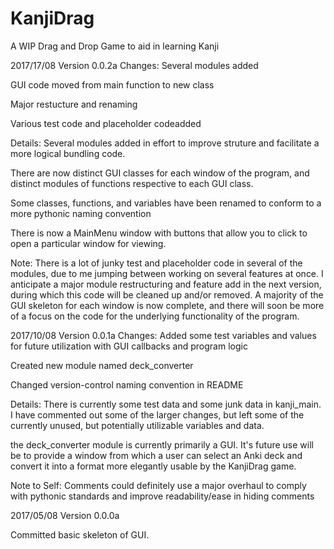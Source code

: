 # KanjiDrag
A WIP Drag and Drop Game to aid in learning Kanji

2017/17/08 Version 0.0.2a
  Changes:
  Several modules added
    
  GUI code moved from main function to new class
    
  Major restucture and renaming
    
  Various test code and placeholder codeadded
    
  Details:
  Several modules added in effort to improve struture and facilitate a more logical bundling code.
    
  There are now distinct GUI classes for each window of the program, and distinct modules of functions respective to each GUI class.
    
  Some classes, functions, and variables have been renamed to conform to a more pythonic naming convention
    
  There is now a MainMenu window with buttons that allow you to click to open a particular window for viewing.
    
  Note:
    There is a lot of junky test and placeholder code in several of the modules, due to me jumping between working on several features at once. I anticipate a major module restructuring and feature add in the next version, during which this code will be cleaned up and/or removed. A majority of the GUI skeleton for each window is now complete, and there will soon be more of a focus on the code for the underlying functionality of the program.



2017/10/08 Version 0.0.1a
  Changes:
  Added some test variables and values for future utilization with GUI callbacks and program logic
  
  Created new module named deck_converter
  
  Changed version-control naming convention in README
  
  Details:
  There is currently some test data and some junk data in kanji_main. I have commented out some of the larger changes, but left some of     the currently unused, but potentially utilizable variables and data.
  
  the deck_converter module is currently primarily a GUI. It's future use will be to provide a window from which a user can select an Anki   deck and convert it into a format more elegantly usable by the KanjiDrag game.

  Note to Self:
  Comments could definitely use a major overhaul to comply with pythonic standards and improve readability/ease in hiding comments



2017/05/08 Version 0.0.0a

  Committed basic skeleton of GUI.
